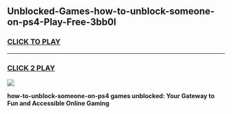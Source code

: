 
## Unblocked-Games-how-to-unblock-someone-on-ps4-Play-Free-3bb0l
<h3>
<a href="https://premium76.site?title=how-to-unblock-someone-on-ps4&ref=23A">CLICK TO PLAY</a></h3>
<hr>

<h3>
<a href="https://premium76.site?title=how-to-unblock-someone-on-ps4&ref=23A">CLICK 2 PLAY</a>
  
</h3>

<a href="https://premium76.site?title=how-to-unblock-someone-on-ps4&ref=23A"><img src="https://clearcache.store/games.png"></a>


**how-to-unblock-someone-on-ps4 games unblocked: Your Gateway to Fun and Accessible Online Gaming**
